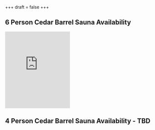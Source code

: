 +++
draft = false
+++
<!--
<iframe src="https://outlook.live.com/owa/calendar/00000000-0000-0000-0000-000000000000/7a4615a1-9e4c-4f18-a3db-b12ba5a411a7/cid-544D0ED60464181A/index.html" width="100%" height="500px"title="NES Calendar"> 
</iframe>

<div style="background:#fff;max-width:628px;"><iframe src="https://www.availcalendar.com/print/21257" width="100%" height="470" frameborder="0" scrolling="no"></iframe></div>
-->
<section class=post>

## 6 Person Cedar Barrel Sauna Availability

<div style="background:#fff;width:212px;"><iframe src="https://www.availcalendar.com/print/21257?mode=5" width="212" height="251" frameborder="0" scrolling="no"></iframe></div>

</section>

<section class=post>

## 4 Person Cedar Barrel Sauna Availability - TBD

</section>
